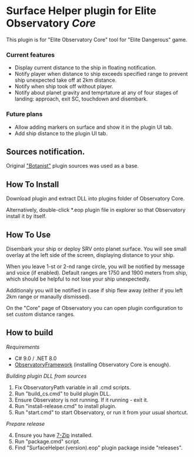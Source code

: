 ﻿# Surface Helper plugin for Elite Observatory *Core*
This plugin is for "Elite Observatory Core" tool for "Elite Dangerous" game.

### Current features

* Display current distance to the ship in floating notification.
* Notify player when distance to ship exceeds specified range to prevent ship unexpected take off at 2km distance.
* Notify when ship took off without player.
* Notify about planet gravity and temprtature at any of four stages of landing: approach, exit SC, touchdown and disembark.

### Future plans

- Allow adding markers on surface and show it in the plugin UI tab.
- Add ship distance to the plugin UI tab.

## Sources notification.
Original ["Botanist"](https://github.com/Xjph/ObservatoryCore/tree/master/ObservatoryBotanist) plugin sources was used as a base.

## How To Install
Download plugin and extract DLL into plugins folder of Observatory Core.

Alternatively, double-click *.eop plugin file in explorer so that Observatory install it by itself.

## How To Use
Disembark your ship or deploy SRV onto planet surface.
You will see small overlay at the left side of the screen, displaying distance to your ship.

When you leave 1-st or 2-nd range circle, you will be notified by message and voice (if enabled).
Default ranges are 1750 and 1900 meters from ship, which should be helpful to not lose your ship unexpectedly.

Additionaly you will be notified in case if ship flew away (either if you left 2km range or manaully dismissed).

On the "Core" page of Observatory you can open plugin configuration to set custom distance ranges.

## How to build

*Requirements*
- C# 9.0 / .NET 8.0
- [ObservatoryFramework](https://observatory.xjph.net/framework) (installing Observatory Core is enough).

*Building plugin DLL from sources*

1. Fix ObservatoryPath variable in all .cmd scripts.
2. Run "build_cs.cmd" to build plugin DLL.
3. Ensure Observatory is not running. If it running - exit it.
4. Run "install-release.cmd" to install plugin.
5. Run "start.cmd" to start Observatory, or run it from your usual shortcut.

*Prepare release*

4. Ensure you have [7-Zip](https://www.7-zip.org/download.html) installed.
5. Run "package.cmd" script.
6. Find "SurfaceHelper.(version).eop" plugin package inside "releases".
